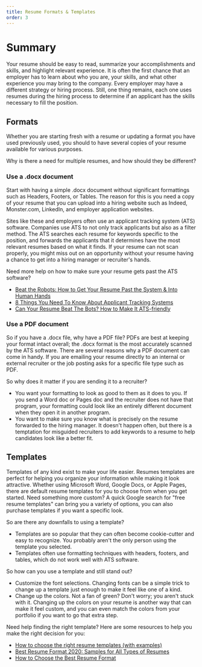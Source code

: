 ```yaml
---
title: Resume Formats & Templates
order: 3
---
```


# Summary
Your resume should be easy to read, summarize your accomplishments and skills, and highlight relevant experience. It is often the first chance that an employer has to learn about who you are, your skills, and what other experience you may bring to the company. Every employer may have a different strategy or hiring process. Still, one thing remains, each one uses resumes during the hiring process to determine if an applicant has the skills necessary to fill the position.

## Formats

Whether you are starting fresh with a resume or updating a format you have used previously used, you should to have several copies of your resume available for various purposes. 

Why is there a need for multiple resumes, and how should they be different?

### Use a .docx document 
Start with having a simple .docx document without significant formattings such as Headers, Footers, or Tables. The reason for this is you need a copy of your resume that you can upload into a hiring website such as Indeed, Monster.com, LinkedIn, and employer application websites.

Sites like these and employers often use an applicant tracking system (ATS) software. Companies use ATS to not only track applicants but also as a filter method. The ATS searches each resume for keywords specific to the position, and forwards the applicants that it determines have the most relevant resumes based on what it finds. If your resume can not scan properly, you might miss out on an opportunity without your resume having a chance to get into a hiring manager or recruiter's hands.

Need more help on how to make sure your resume gets past the ATS software? 
- [Beat the Robots: How to Get Your Resume Past the System & Into Human Hands](https://www.themuse.com/advice/beat-the-robots-how-to-get-your-resume-past-the-system-into-human-hands)
- [8 Things You Need To Know About Applicant Tracking Systems
](https://www.jobscan.co/blog/8-things-you-need-to-know-about-applicant-tracking-systems/)
- [Can Your Resume Beat The Bots? How to Make It ATS-friendly
](https://www.glassdoor.com/blog/ats-friendly-resume/)

### Use a PDF document
So if you have a .docx file, why have a PDF file? PDFs are best at keeping your format intact overall; the .docx format is the most accurately scanned by the ATS software. There are several reasons why a PDF document can come in handy. If you are emailing your resume directly to an internal or external recruiter or the job posting asks for a specific file type such as PDF.

So why does it matter if you are sending it to a recruiter?
- You want your formatting to look as good to them as it does to you. If you send a Word doc or Pages doc and the recruiter does not have that program, your formatting could look like an entirely different document when they open it in another program.
- You want to make sure you know what is precisely on the resume forwarded to the hiring manager. It doesn't happen often, but there is a temptation for misguided recruiters to add keywords to a resume to help candidates look like a better fit.

## Templates

Templates of any kind exist to make your life easier. Resumes templates are perfect for helping you organize your information while making it look attractive. Whether using Microsoft Word, Google Docs, or Apple Pages, there are default resume templates for you to choose from when you get started. Need something more custom? A quick Google search for "free resume templates" can bring you a variety of options, you can also purchase templates if you want a specific look.

So are there any downfalls to using a template?

- Templates are so popular that they can often become cookie-cutter and easy to recognize. You probably aren't the only person using the template you selected.
- Templates often use formatting techniques with headers, footers, and tables, which do not work well with ATS software.

So how can you use a template and still stand out?
- Customize the font selections. Changing fonts can be a simple trick to change up a template just enough to make it feel like one of a kind.
- Change up the colors. Not a fan of green? Don't worry; you aren't stuck with it. Changing up the colors on your resume is another way that can make it feel custom, and you can even match the colors from your portfolio if you want to go that extra step.

Need help finding the right template? Here are some resources to help you make the right decision for you:
- [How to choose the right resume templates (with examples)
](https://careers.workopolis.com/advice/choose-right-resume-templates-examples/)
- [Best Resume Format 2020: Samples for All Types of Resumes](https://zety.com/blog/resume-formats)
- [How to Choose the Best Resume Format](https://www.thebalancecareers.com/how-to-choose-the-best-resume-format-2063335)